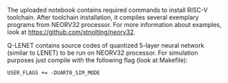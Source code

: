 The uploaded notebook contains required commands to install RISC-V toolchain.
After toolchain installation, it compiles several exemplary programs from NEORV32 processor.
For more information about examples, look at https://github.com/stnolting/neorv32.


Q-LENET contains source codes of quantized 5-layer neural network (similar to LENET) to be run on NEORV32 processor. For simulation purposes just compile with the following flag (look at Makefile):

`USER_FLAGS += -DUART0_SIM_MODE`

